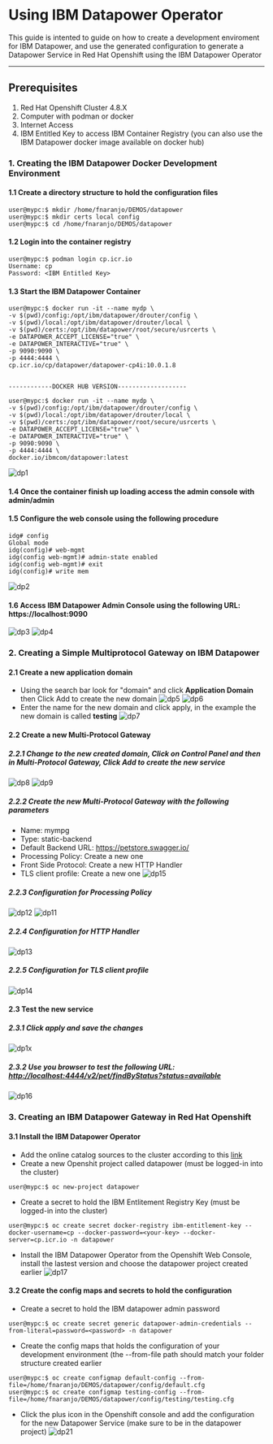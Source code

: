 # Using IBM Datapower Operator

This guide is intented to guide on how to create a development enviroment for IBM Datapower, and use the generated configuration to generate a Datapower Service in Red Hat Openshift using the IBM Datapower Operator

***
## Prerequisites
1. Red Hat Openshift Cluster 4.8.X
2. Computer with podman or docker
3. Internet Access
4. IBM Entitled Key to access IBM Container Registry (you can also use the IBM Datapower docker image available on docker hub)

### 1. Creating the IBM Datapower Docker Development Environment

#### 1.1 Create a directory structure to hold the configuration files
```
user@mypc:$ mkdir /home/fnaranjo/DEMOS/datapower
user@mypc:$ mkdir certs local config
user@mypc:$ cd /home/fnaranjo/DEMOS/datapower
```
#### 1.2 Login into the container registry
```
user@mypc:$ podman login cp.icr.io
Username: cp
Password: <IBM Entitled Key>
```
#### 1.3 Start the IBM Datapower Container
```
user@mypc:$ docker run -it --name mydp \
-v $(pwd)/config:/opt/ibm/datapower/drouter/config \
-v $(pwd)/local:/opt/ibm/datapower/drouter/local \
-v $(pwd)/certs:/opt/ibm/datapower/root/secure/usrcerts \
-e DATAPOWER_ACCEPT_LICENSE="true" \
-e DATAPOWER_INTERACTIVE="true" \
-p 9090:9090 \
-p 4444:4444 \
cp.icr.io/cp/datapower/datapower-cp4i:10.0.1.8


------------DOCKER HUB VERSION-------------------

user@mypc:$ docker run -it --name mydp \
-v $(pwd)/config:/opt/ibm/datapower/drouter/config \
-v $(pwd)/local:/opt/ibm/datapower/drouter/local \
-v $(pwd)/certs:/opt/ibm/datapower/root/secure/usrcerts \
-e DATAPOWER_ACCEPT_LICENSE="true" \
-e DATAPOWER_INTERACTIVE="true" \
-p 9090:9090 \
-p 4444:4444 \
docker.io/ibmcom/datapower:latest
```

![dp1](https://github.com/fxnaranjo/datapower-operator/raw/main/images/1.png "dp1")

#### 1.4 Once the container finish up loading access the admin console with admin/admin
#### 1.5 Configure the web console using the following procedure
```
idg# config
Global mode
idg(config)# web-mgmt
idg(config web-mgmt)# admin-state enabled
idg(config web-mgmt)# exit
idg(config)# write mem
```
![dp2](https://github.com/fxnaranjo/datapower-operator/raw/main/images/2.png "dp2")

#### 1.6 Access IBM Datapower Admin Console using the following URL: https://localhost:9090
![dp3](https://github.com/fxnaranjo/datapower-operator/raw/main/images/3.png "dp3")
![dp4](https://github.com/fxnaranjo/datapower-operator/raw/main/images/4.png "dp4")

### 2. Creating a Simple Multiprotocol Gateway on IBM Datapower
#### 2.1 Create a new application domain
* Using the search bar look for "domain" and click **Application Domain** then Click Add to create the new domain
![dp5](https://github.com/fxnaranjo/datapower-operator/raw/main/images/5.png "dp5")
![dp6](https://github.com/fxnaranjo/datapower-operator/raw/main/images/6.png "dp6")
* Enter the name for the new domain and click apply, in the example the new domain is called **testing**
![dp7](https://github.com/fxnaranjo/datapower-operator/raw/main/images/7.png "dp7")
#### 2.2 Create a new Multi-Protocol Gateway
##### 2.2.1 Change to the new created domain, Click on **Control Panel** and then in **Multi-Protocol Gateway**, Click Add to create the new service
![dp8](https://github.com/fxnaranjo/datapower-operator/raw/main/images/8.png "dp8")
![dp9](https://github.com/fxnaranjo/datapower-operator/raw/main/images/9.png "dp9")
##### 2.2.2 Create the new Multi-Protocol Gateway with the following parameters
  - Name: mympg
  - Type: static-backend
  - Default Backend URL: https://petstore.swagger.io/
  - Processing Policy: Create a new one
  - Front Side Protocol: Create a new HTTP Handler
  - TLS client profile: Create a new one
![dp15](https://github.com/fxnaranjo/datapower-operator/raw/main/images/15.png "dp15")
##### 2.2.3 Configuration for Processing Policy
![dp12](https://github.com/fxnaranjo/datapower-operator/raw/main/images/12.png "dp12")
![dp11](https://github.com/fxnaranjo/datapower-operator/raw/main/images/11.png "dp11")
##### 2.2.4 Configuration for HTTP Handler
![dp13](https://github.com/fxnaranjo/datapower-operator/raw/main/images/13.png "dp13")
##### 2.2.5 Configuration for TLS client profile
![dp14](https://github.com/fxnaranjo/datapower-operator/raw/main/images/14.png "dp14")
#### 2.3 Test the new service
##### 2.3.1 Click apply and save the changes
![dp1x](https://github.com/fxnaranjo/datapower-operator/raw/main/images/1x.png "dp1x")
##### 2.3.2 Use you browser to test the following URL: [http://localhost:4444/v2/pet/findByStatus?status=available](http://localhost:4444/v2/pet/findByStatus?status=available)
![dp16](https://github.com/fxnaranjo/datapower-operator/raw/main/images/16.png "dp16")

### 3. Creating an IBM Datapower Gateway in Red Hat Openshift
#### 3.1 Install the IBM Datapower Operator
* Add the online catalog sources to the cluster according to this [link](https://www.ibm.com/docs/en/cloud-paks/cp-integration/2021.4?topic=installing-adding-catalog-sources-online-openshift-cluster)
* Create a new Openshit project called datapower (must be logged-in into the cluster)
```
user@mypc:$ oc new-project datapower
```
* Create a secret to hold the IBM Entlitement Registry Key (must be logged-in into the cluster)
```
user@mypc:$ oc create secret docker-registry ibm-entitlement-key --docker-username=cp --docker-password=<your-key> --docker-server=cp.icr.io -n datapower
```
* Install the IBM Datapower Operator from the Openshift Web Console, install the lastest version and choose the datapower project created earlier
![dp17](https://github.com/fxnaranjo/datapower-operator/raw/main/images/17.png "dp17")
#### 3.2 Create the config maps and secrets to hold the configuration
* Create a secret to hold the IBM datapower admin password
```
user@mypc:$ oc create secret generic datapower-admin-credentials --from-literal=password=<password> -n datapower
```
* Create the config maps that holds the configuration of your development environment (the --from-file path should match your folder structure created earlier
```
user@mypc:$ oc create configmap default-config --from-file=/home/fnaranjo/DEMOS/datapower/config/default.cfg
user@mypc:$ oc create configmap testing-config --from-file=/home/fnaranjo/DEMOS/datapower/config/testing/testing.cfg
```
* Click the plus icon in the Openshift console and add the configuration for the new Datapower Service (make sure to be in the datapower project)
![dp21](https://github.com/fxnaranjo/datapower-operator/raw/main/images/21.png "dp21")



















